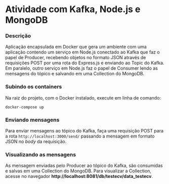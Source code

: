 # Atividade com Kafka, Node.js e MongoDB
### Descrição
Aplicação encapsulada em Docker que gera um ambiente com uma aplicação contendo um serviço em Node.js conectado ao Kafka que faz o papel de Producer, recebendo objetos no formato JSON através de requisições POST por uma rota do Express.js e enviando ao Topic do Kafka. Em paralelo, outro serviço em Node.js faz o papel de Consumer lendo as mensagens do tópico e salvando em uma Collection do MongoDB.
### Subindo os containers
Na raiz do projeto, com o Docker instalado, execute em linha de comando: <br>
```Shell
docker-compose up
```
### Enviando mensagens
Para enviar mensagens ao tópico do Kafka, faça uma requisição POST para a rota `http://localhost:3000/send/` passando a mensagem em formato JSON no *body* da requisição.
### Visualizando as mensagens
As mensagem enviadas pelo Producer ao tópico do Kafka, são consumidas e salvas em uma Collection do MongoDB. Para visualizar a Collection, acesse no navegador **http://localhost:8081/db/testecv/data_testecv**.
